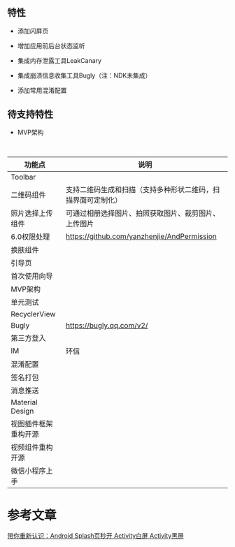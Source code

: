 # 

## 特性
* 添加闪屏页

* 增加应用前后台状态监听

* 集成内存泄露工具LeakCanary

* 集成崩溃信息收集工具Bugly（注：NDK未集成）

* 添加常用混淆配置

## 待支持特性
* MVP架构

  ​

| 功能点             | 说明                                       |
| --------------- | ---------------------------------------- |
| Toolbar         |                                          |
| 二维码组件           | 支持二维码生成和扫描（支持多种形状二维码，扫描界面可定制化）           |
| 照片选择上传组件        | 可通过相册选择图片、拍照获取图片、裁剪图片、上传图片               |
| 6.0权限处理         | https://github.com/yanzhenjie/AndPermission |
| 换肤组件            |                                          |
| 引导页             |                                          |
| 首次使用向导          |                                          |
| MVP架构           |                                          |
| 单元测试            |                                          |
| RecyclerView    |                                          |
| Bugly           | https://bugly.qq.com/v2/                 |
| 第三方登入           |                                          |
| IM              | 环信                          |
| 混淆配置            |                                          |
| 签名打包            |                                          |
| 消息推送            |                                          |
| Material Design |                                          |
| 视图插件框架重构开源      |                                          |
| 视频组件重构开源        |                                          |
| 微信小程序上手         |                                          |

# 参考文章
[ 带你重新认识：Android Splash页秒开 Activity白屏 Activity黑屏](http://blog.csdn.net/yanzhenjie1003/article/details/52201896)

